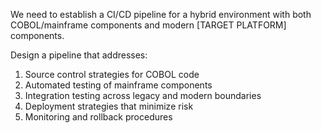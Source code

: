 We need to establish a CI/CD pipeline for a hybrid environment with both COBOL/mainframe components and modern [TARGET PLATFORM] components. 

Design a pipeline that addresses:
1. Source control strategies for COBOL code
2. Automated testing of mainframe components
3. Integration testing across legacy and modern boundaries
4. Deployment strategies that minimize risk
5. Monitoring and rollback procedures